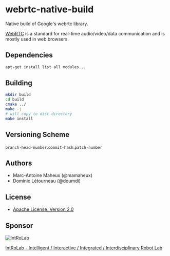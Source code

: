 # webrtc-native-build
Native build of Google's webrtc library.

[WebRTC](https://webrtc.org/) is a standard for real-time audio/video/data communication and is mostly used in web browsers.


## Dependencies
```bash
apt-get install list all modules...
```

## Building

```bash
mkdir build
cd build
cmake ../
make -j
# will copy to dist directory
make install
```

## Versioning Scheme
`branch-head-number`.`commit-hash`.`patch-number`

## Authors

* Marc-Antoine Maheux (@mamaheux)
* Dominic Létourneau (@doumdi)

## License

* [Apache License, Version 2.0](LICENSE)

## Sponsor

![IntRoLab](https://introlab.3it.usherbrooke.ca/IntRoLab.png)

[IntRoLab - Intelligent / Interactive / Integrated / Interdisciplinary Robot Lab](https://introlab.3it.usherbrooke.ca)
